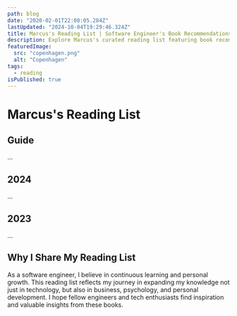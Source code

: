 ```yaml
---
path: blog
date: "2020-02-01T22:08:05.284Z"
lastUpdated: "2024-10-04T19:29:46.324Z"
title: Marcus's Reading List | Software Engineer's Book Recommendations
description: Explore Marcus's curated reading list featuring book recommendations for software engineers, entrepreneurs, and tech enthusiasts. Discover insightful reads on programming, business, and personal development
featuredImage:
  src: "copenhagen.png"
  alt: "Copenhagen"
tags:
  - reading
isPublished: true
---
```


# Marcus's Reading List

## Guide

...

## 2024

...

## 2023

...

## Why I Share My Reading List

As a software engineer, I believe in continuous learning and personal growth. This reading list reflects my journey in expanding my knowledge not just in technology, but also in business, psychology, and personal development. I hope fellow engineers and tech enthusiasts find inspiration and valuable insights from these books.
